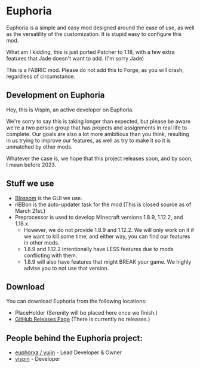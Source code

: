 # Euphoria
Euphoria is a simple and easy mod designed around the ease of use, as well as the versatility of the customization. It is stupid easy to configure this mod.

What am I kidding, this is just ported Patcher to 1.18, with a few extra features that Jade doesn't want to add. (I'm sorry Jade)

This is a FABRIC mod. Please do not add this to Forge, as you will crash, regardless of circumstance.

## Development on Euphoria
Hey, this is Vispin, an active developer on Euphoria. 

We're sorry to say this is taking longer than expected, but please be aware we're a two person group that has projects and assignments in real life to complete.
Our goals are also a lot more ambitious than you think, resulting in us trying to improve our features, as well as try to make it so it is unmatched by other mods. 

Whatever the case is, we hope that this project releases soon, and by soon, I mean before 2023.

## Stuff we use

* [Blossom](https://github.com/isolysm/blossom) is the GUI we use.
* riBBon is the auto-updater task for the mod (This is closed source as of March 21st.)
* Preprocessor is used to develop Minecraft versions 1.8.9, 1.12.2, and 1.18.x. 
  * However, we do not provide 1.8.9 and 1.12.2. We will only work on it if we want to kill some time, and either way, you can find our features in other mods.
  * 1.8.9 and 1.12.2 intentionally have LESS features due to mods conflicting with them.
  * 1.8.9 will also have features that might BREAK your game. We highly advise you to not use that version. 

## Download
You can download Euphoria from the following locations:

* PlaceHolder (Serenity will be placed here once we finish.)
* [GitHub Releases Page](https://github.com/isolysm/Euphoria/releases) (There is currently no releases.)

## People behind the Euphoria project:
* [euphorxa / yujin](https://github.com/euphorxa) - Lead Developer & Owner
* [vispin](https://github.com/vispin) - Developer
